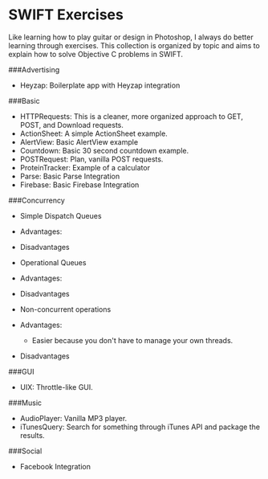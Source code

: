 SWIFT Exercises
===

Like learning how to play guitar or design in Photoshop, I always do better learning through exercises. This collection is organized by topic and aims to explain how to solve Objective C problems in SWIFT. 

###Advertising
- Heyzap: Boilerplate app with Heyzap integration

###Basic
- HTTPRequests: This is a cleaner, more organized approach to GET, POST, and Download requests.
- ActionSheet: A simple ActionSheet example.
- AlertView: Basic AlertView example
- Countdown: Basic 30 second countdown example.
- POSTRequest: Plan, vanilla POST requests.
- ProteinTracker: Example of a calculator
- Parse: Basic Parse Integration
- Firebase: Basic Firebase Integration

###Concurrency
- Simple Dispatch Queues
 - Advantages:
 - Disadvantages 

- Operational Queues
 - Advantages:
 - Disadvantages 
- Non-concurrent operations
 - Advantages:
   - Easier because you don't have to manage your own threads.
 - Disadvantages 

###GUI
- UIX: Throttle-like GUI.

###Music
- AudioPlayer: Vanilla MP3 player.
- iTunesQuery: Search for something through iTunes API and package the results.

###Social
- Facebook Integration
